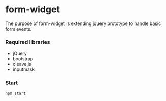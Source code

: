 # form-widget

The purpose of form-widget is extending jquery prototype to handle basic form events.

### Required libraries

- jQuery
- bootstrap
- cleave.js
- inputmask

### Start
```
npm start
```
